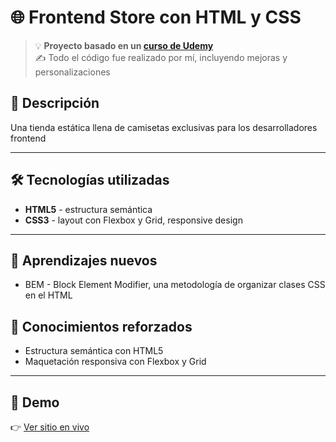 # 🌐 Frontend Store con HTML y CSS

> 💡 **Proyecto basado en un [curso de Udemy](https://www.udemy.com/course/desarrollo-web-completo-con-html5-css3-js-php-y-mysql)**  
> ✍️ Todo el código fue realizado por mí, incluyendo mejoras y personalizaciones

## 📌 Descripción

Una tienda estática llena de camisetas exclusivas para los desarrolladores frontend

---

## 🛠️ Tecnologías utilizadas

- **HTML5** - estructura semántica
- **CSS3** - layout con Flexbox y Grid, responsive design

---

## 🧠 Aprendizajes nuevos
- BEM - Block Element Modifier, una metodología de organizar clases CSS en el HTML

## 🔁 Conocimientos reforzados
- Estructura semántica con HTML5
- Maquetación responsiva con Flexbox y Grid

---

## 🚀 Demo

👉 [Ver sitio en vivo](https://josejulio1.github.io/frontend-store)